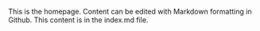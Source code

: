 
This is the homepage. Content can be edited with Markdown formatting in Github. This content is in the index.md file.
